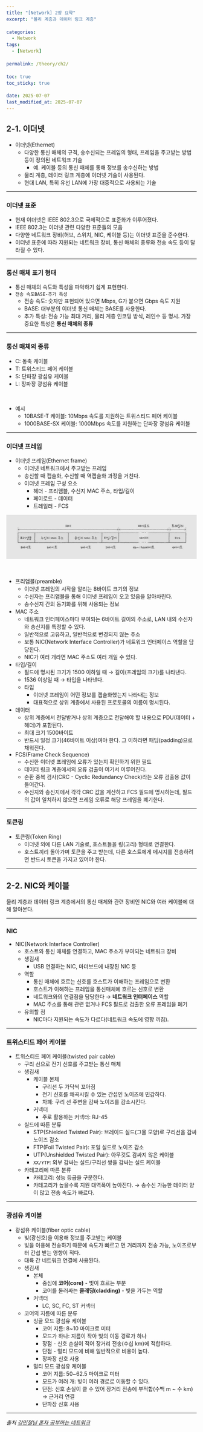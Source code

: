 ```yaml
---
title: "[Network] 2장 요약"
excerpt: "물리 계층과 데이터 링크 계층"

categories:
  - Network
tags:
  - [Network]

permalink: /theory/ch2/

toc: true
toc_sticky: true

date: 2025-07-07
last_modified_at: 2025-07-07
---
```


## 2-1. 이더넷

- 이더넷(Ethernet)
    - 다양한 통신 매체의 규격, 송수신되는 프레임의 형태, 프레임을 주고받는 방법 등이 정의된 네트워크 기술
        - 예. 케이블 등의 통신 매체를 통해 정보를 송수신하는 방법
    - 물리 계층, 데이터 링크 계층에 이더넷 기술이 사용된다.
    - 현대 LAN, 특히 유선 LAN에 가장 대중적으로 사용되는 기술

---

### 이더넷 표준

- 현재 이더넷은 IEEE 802.3으로 국제적으로 표준화가 이루어졌다. 
- IEEE 802.3는 이더넷 관련 다양한 표준들의 모음
- 다양한 네트워크 장비(허브, 스위치, NIC, 케이블 등)는 이더넷 표준을 준수한다.
- 이더넷 표준에 따라 지원되는 네트워크 장비, 통신 매체의 종류와 전송 속도 등이 달라질 수 있다.

---

### 통신 매체 표기 형태

- 통신 매체의 속도와 특성을 파악하기 쉽게 표현한다.
- `전송 속도BASE-추가 특성`
    - 전송 속도: 숫자만 표현되어 있으면 Mbps, G가 붙으면 Gbps 속도 지원
    - BASE: 대부분의 이더넷 통신 매체는 BASE를 사용한다.
    - 추가 특성: 전송 가능 최대 거리, 물리 계층 인코딩 방식, 레인수 등 명시. 가장 중요한 특성은 **통신 매체의 종류**

---

### 통신 매체의 종류

- C: 동축 케이블
- T: 트위스티드 페어 케이블
- S: 단파장 광섬유 케이블
- L: 장파장 광섬유 케이블

&nbsp;

- 예시
    - 10BASE-T 케이블: 10Mbps 속도를 지원하는 트위스티드 페어 케이블
    - 1000BASE-SX 케이블: 1000Mbps 속도를 지원하는 단파장 광섬유 케이블

---

### 이더넷 프레임

- 이더넷 프레임(Ethernet frame)
    - 이더넷 네트워크에서 주고받는 프레임
    - 송신할 때 캡슐화, 수신할 때 역캡슐화 과정을 거친다.
    - 이더넷 프레임 구성 요소
        - 헤더 - 프리앰블, 수신지 MAC 주소, 타입/길이
        - 페이로드 - 데이터
        - 트레일러 - FCS

![이더넷 프레임](/assets/images/post_img/network/EthernetFrame.jpg)


&nbsp;

- 프리앰블(preamble)
    - 이더넷 프레임의 시작을 알리는 8바이트 크기의 정보
    - 수신자는 프리앰블을 통해 이더넷 프레임이 오고 있음을 알아차린다.
    - 송수신지 간의 동기화를 위해 사용되는 정보
- MAC 주소
    - 네트워크 인터페이스마다 부여되는 6바이트 길이의 주소로, LAN 내의 수신자와 송신지를 특정할 수 있다.
    - 일반적으로 고유하고, 일반적으로 변경되지 않는 주소
    - 보통 NIC(Network Interface Controller)가 네트워크 인터페이스 역할을 담당한다.
    - NIC가 여러 개라면 MAC 주소도 여러 개일 수 있다.
- 타입/길이
    - 필드에 명시된 크기가 1500 이하일 때 →  길이(프레임의 크기)를 나타낸다.
    - 1536 이상일 때 → 타입을 나타낸다.
    - 타입
        - 이더넷 프레임이 어떤 정보를 캡슐화했는지 나타내는 정보
        - 대표적으로 상위 계층에서 사용된 프로토콜의 이름이 명시된다. 
- 데이터
    - 상위 계층에서 전달받거나 상위 계층으로 전달해야 할 내용으로 PDU(데이터 + 헤더)가 포함된다.
    - 최대 크기 1500바이트
    - 반드시 일정 크기(46바이트 이상)여야 한다. 그 이하라면 패딩(padding)으로 채워진다.
- FCS(Frame Check Sequence)
    - 수신한 이더넷 프레임에 오류가 있는지 확인하기 위한 필드
    - 데이터 링크 계층에서의 오류 검출이 여기서 이루어진다.
    - 순환 중복 검사(CRC - Cyclic Redundancy Check)라는 오류 검출용 값이 들어간다.
    - 수신지와 송신지에서 각각 CRC 값을 계산하고 FCS 필드에 명시하는데, 필드의 값이 일치하지 않으면 프레임 오류로 해당 프레임을 폐기한다. 

---

### 토큰링

- 토큰링(Token Ring)
    - 이더넷 외에 다른 LAN 기술로, 호스트들을 링(고리) 형태로 연결한다.
    - 호스트끼리 돌아가며 토큰을 주고 받는데, 다른 호스트에게 메시지를 전송하려면 반드시 토큰을 가지고 있어야 한다. 

---

## 2-2. NIC와 케이블

물리 계층과 데이터 링크 계층에서의 통신 매체와 관련 장비인 NIC와 여러 케이블에 대해 알아본다.

---

### NIC 

- NIC(Network Interface Controller)
    - 호스트와 통신 매체를 연결하고, MAC 주소가 부여되는 네트워크 장비
    - 생김새
        - USB 연결하는 NIC, 마더보드에 내장된 NIC 등 
    - 역할
        - 통신 매체에 흐르는 신호를 호스트가 이해하는 프레임으로 변환
        - 호스트가 이해하는 프레임을 통신매체에 흐르는 신호로 변환
        - 네트워크와의 연결점을 담당한다 → **네트워크 인터페이스** 역할
        - MAC 주소를 통해 관련 없거나 FCS 필드로 검출한 오류 프레임을 폐기
    - 유의할 점
        - NIC마다 지원되는 속도가 다르다(네트워크 속도에 영향 끼침).

---

### 트위스티드 페어 케이블

- 트위스티드 페어 케이블(twisted pair cable)
    - 구리 선으로 전기 신호를 주고받는 통신 매체
    - 생김새
        - 케이블 본체
            - 구리선 두 가닥씩 꼬아짐
            - 전기 신호를 왜곡시킬 수 있는 간섭인 노이즈에 민감하다. 
            - 차폐: 구리 선 주변을 감싸 노이즈를 감소시킨다.
        - 커넥터
            - 주로 활용하는 커넥터: RJ-45
    - 실드에 따른 분류
        - STP(Shielded Twisted Pair): 브레이드 실드(그물 모양)로 구리선을 감싸 노이즈 감소
        - FTP(Foil Twisted Pair): 포일 실드로 노이즈 감소
        - UTP(Unshielded Twisted Pair): 아무것도 감싸지 않은 케이블
        - `XX/YTP`: 외부 감싸는 실드/구리선 쌍을 감싸는 실드 케이블
    - 카테고리에 따른 분류
        - 카테고리: 성능 등급을 구분한다.
        - 카테고리가 높을수록 지원 대역폭이 높아진다. → 송수신 가능한 데이터 양이 많고 전송 속도가 빠르다.    
    
---

### 광섬유 케이블

- 광섬유 케이블(fiber optic cable)
    - 빛(광신호)을 이용해 정보를 주고받는 케이블
    - 빛을 이용해 전송하기 때문에 속도가 빠르고 먼 거리까지 전송 가능, 노이즈로부터 간섭 받는 영향이 적다.
    - 대륙 간 네트워크 연결에 사용된다. 
    - 생김새
        - 본체
            - 중심에 **코어(core)** - 빛이 흐르는 부분
            - 코어를 둘러싸는 **클래딩(cladding)** - 빛을 가두는 역할
        - 커넥터
            - LC, SC, FC, ST 커넥터
    - 코어의 지름에 따른 분류
        - 싱글 모드 광섬유 케이블
            - 코어 지름: 8~10 마이크로 미터
            - 모드가 하나: 지름이 작아 빛의 이동 경로가 하나
            - 장점 - 신호 손실이 적어 장거리 전송(수십 km)에 적합하다.
            - 단점 - 멀티 모드에 비해 일반적으로 비용이 높다.
            - 장파장 신호 사용
        - 멀티 모드 광섬유 케이블
            - 코어 지름: 50~62.5 마이크로 미터
            - 모드가 여러 개: 빛이 여러 경로로 이동할 수 있다.
            - 단점: 신호 손실이 클 수 있어 장거리 전송에 부적합(수백 m ~ 수 km) → 근거리 연결
            - 단파장 신호 사용 

--- 

*출처*
*[강민철님 혼자 공부하는 네트워크](https://www.inflearn.com/course/%EA%B0%9C%EB%B0%9C%EC%9E%90-%EC%BB%B4%ED%93%A8%ED%84%B0%EA%B3%B5%ED%95%99-%ED%98%BC%EC%9E%90%EA%B3%B5%EB%B6%80%ED%95%98%EB%8A%94-%EB%84%A4%ED%8A%B8%EC%9B%8C%ED%81%AC/dashboard)*